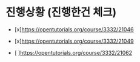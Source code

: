 
# 진행상황 (진행한건 체크)

- [x]<https://opentutorials.org/course/3332/21046>

- [x]<https://opentutorials.org/course/3332/21049>

- [ ]<https://opentutorials.org/course/3332/21062>
